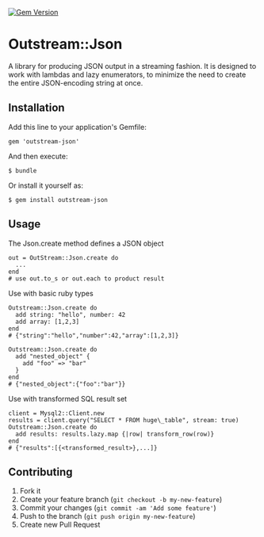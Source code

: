 [![Gem Version](https://badge.fury.io/rb/outstream-json.svg)](http://badge.fury.io/rb/outstream-json)

# Outstream::Json

A library for producing JSON output in a streaming fashion. It is designed to work with lambdas and lazy enumerators, to minimize the need to create the entire JSON-encoding string at once.

## Installation

Add this line to your application's Gemfile:

    gem 'outstream-json'

And then execute:

    $ bundle

Or install it yourself as:

    $ gem install outstream-json

## Usage

The Json.create method defines a JSON object

	out = OutStream::Json.create do
	  ...
	end
	# use out.to_s or out.each to product result

Use with basic ruby types

	Outstream::Json.create do
	  add string: "hello", number: 42
	  add array: [1,2,3]
	end
	# {"string":"hello","number":42,"array":[1,2,3]}

	Outstream::Json.create do
	  add "nested_object" {
		add "foo" => "bar"
	  }
	end
	# {"nested_object":{"foo":"bar"}}

Use with transformed SQL result set

	client = Mysql2::Client.new
  	results = client.query("SELECT * FROM huge\_table", stream: true)	
	Outstream::Json.create do
	  add results: results.lazy.map {|row| transform_row(row)}
	end
	# {"results":[{<transformed_result>},...]}

## Contributing

1. Fork it
2. Create your feature branch (`git checkout -b my-new-feature`)
3. Commit your changes (`git commit -am 'Add some feature'`)
4. Push to the branch (`git push origin my-new-feature`)
5. Create new Pull Request
